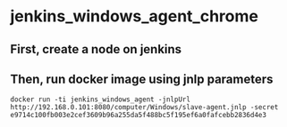 # jenkins_windows_agent_chrome

## First, create a node on jenkins 


## Then, run docker image using jnlp parameters
```
docker run -ti jenkins_windows_agent -jnlpUrl http://192.168.0.101:8080/computer/Windows/slave-agent.jnlp -secret e9714c100fb003e2cef3609b96a255da5f488bc5f195ef6a0fafcebb2836d4e3
```
